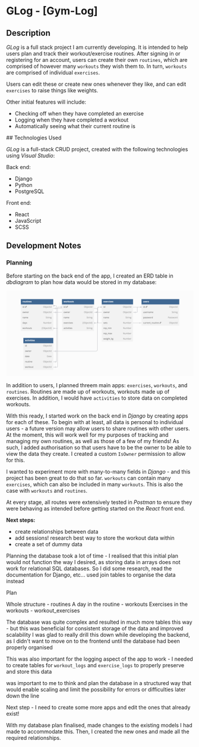 # GLog - [Gym-Log]

## Description

*GLog* is a full stack project I am currently developing. It is intended to help users plan and track their workout/exercise routines. After signing in or registering for an account, users can create their own `routines`, which are comprised of however many `workouts` they wish them to. In turn, `workouts` are comprised of individual `exercises`.

Users can edit these or create new ones whenever they like, and can edit `exercises` to raise things like weights.

Other initial features will include:
* Checking off when they have completed an exercise
* Logging when they have completed a workout
* Automatically seeing what their current routine is

## Technologies Used

*GLog* is a full-stack CRUD project, created with the following technologies using *Visual Studio*:

Back end:
* Django
* Python
* PostgreSQL

Front end:
* React
* JavaScript
* SCSS

## Development Notes

### Planning

Before starting on the back end of the app, I created an ERD table in *dbdiagram* to plan how data would be stored in my database:

![ERD](./images/erd.png)

In addition to users, I planned threem main apps: `exercises`, `workouts`, and `routines`. Routines are made up of workouts, workouts made up of exercises. In addition, I would have `activities` to store data on completed workouts.

With this ready, I started work on the back end in *Django* by creating apps for each of these. To begin with at least, all data is personal to individual users - a future version may allow users to share routines with other users. At the moment, this will work well for my purposes of tracking and managing my own routines, as well as those of a few of my friends! As such, I added authorisation so that users have to be the owner to be able to view the data they create. I created a custom `IsOwner` permission to allow for this.

I wanted to experiment more with many-to-many fields in *Django* - and this project has been great to do that so far. `workouts` can contain many `exercises`, which can also be included in many `workouts`. This is also the case with `workouts` and `routines`.

At every stage, all routes were extensively tested in *Postman* to ensure they were behaving as intended before getting started on the *React* front end.

**Next steps:**
* create relationships between data
* add sessions! research best way to store the workout data within
* create a set of dummy data


Planning the database took a lot of time - I realised that this initial plan would not function the way I desired, as storing data in arrays does not work for relational SQL databases. So I did some research, read the documentation for Django, etc... used join tables to organise the data instead

Plan

Whole structure - routines
A day in the routine - workouts
Exercises in the workouts - workout_exercises

The database was quite complex and resulted in much more tables this way - but this was beneficial for consistent storage of the data and improved scalability
I was glad to really drill this down while developing the backend, as I didn't want to move on to the frontend until the database had been properly organised

This was also important for the logging aspect of the app to work - I needed to create tables for `workout_logs` and `exercise_logs` to properly preserve and store this data

was important to me to think and plan the database in a structured way that would enable scaling and limit the possibility for errors or difficulties later down the line

Next step - I need to create some more apps and edit the ones that already exist!

With my database plan finalised, made changes to the existing models I had made to accommodate this. Then, I created the new ones and made all the required relationships.